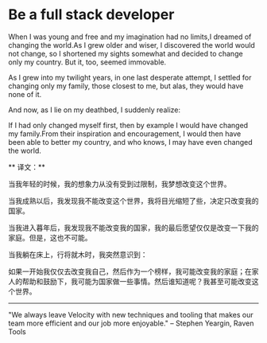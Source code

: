 # Be a full stack developer

When I was young and free and my imagination had no limits,I dreamed of changing the world.As I grew older and wiser, I discovered the world would not change, so I shortened my sights somewhat and decided to change only my country. But it, too, seemed immovable.

As I grew into my twilight years, in one last desperate attempt, I settled for changing only my family, those closest to me, but alas, they would have none of it.

And now, as I lie on my deathbed, I suddenly realize:

If I had only changed myself first, then by example I would have changed my family.From their inspiration and encouragement, I would then have been able to better my country, and who knows, I may have even changed the world.

** 译文：**

当我年轻的时候，我的想象力从没有受到过限制，我梦想改变这个世界。

当我成熟以后，我发现我不能改变这个世界，我将目光缩短了些，决定只改变我的国家。

当我进入暮年后，我发现我不能改变我的国家，我的最后愿望仅仅是改变一下我的家庭。但是，这也不可能。

当我躺在床上，行将就木时，我突然意识到：

如果一开始我仅仅去改变我自己，然后作为一个榜样，我可能改变我的家庭；在家人的帮助和鼓励下，我可能为国家做一些事情。然后谁知道呢？我甚至可能改变这个世界。

---

"We always leave Velocity with new techniques and tooling that makes our team more efficient and our job more enjoyable." – Stephen Yeargin, Raven Tools

